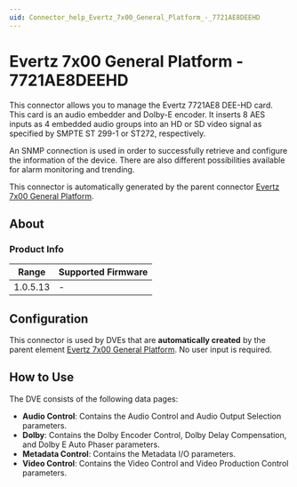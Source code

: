 ```yaml
---
uid: Connector_help_Evertz_7x00_General_Platform_-_7721AE8DEEHD
---
```


# Evertz 7x00 General Platform - 7721AE8DEEHD

This connector allows you to manage the Evertz 7721AE8 DEE-HD card. This card is an audio embedder and Dolby-E encoder. It inserts 8 AES inputs as 4 embedded audio groups into an HD or SD video signal as specified by SMPTE ST 299-1 or ST272, respectively.

An SNMP connection is used in order to successfully retrieve and configure the information of the device. There are also different possibilities available for alarm monitoring and trending.

This connector is automatically generated by the parent connector [Evertz 7x00 General Platform](https://catalog.dataminer.services/?q=Evertz%207x00%20General%20Platform).

## About

### Product Info

| Range     | Supported Firmware     |
|-----------|------------------------|
| 1.0.5.13  | \-                     |

## Configuration

This connector is used by DVEs that are **automatically created** by the parent element [Evertz 7x00 General Platform](https://catalog.dataminer.services/?q=Evertz%207x00%20General%20Platform). No user input is required.

## How to Use

The DVE consists of the following data pages:

- **Audio Control**: Contains the Audio Control and Audio Output Selection parameters.
- **Dolby**: Contains the Dolby Encoder Control, Dolby Delay Compensation, and Dolby E Auto Phaser parameters.
- **Metadata Control**: Contains the Metadata I/O parameters.
- **Video Control**: Contains the Video Control and Video Production Control parameters.
